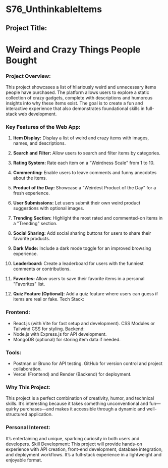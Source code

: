 # S76_UnthinkableItems

## Project Title:
# Weird and Crazy Things People Bought

### Project Overview:
This project showcases a list of hilariously weird and unnecessary items people have purchased. The platform allows users to explore a static collection of crazy gadgets, complete with descriptions and humorous insights into why these items exist. The goal is to create a fun and interactive experience that also demonstrates foundational skills in full-stack web development.

### Key Features of the Web App:

1. **Item Display:** Display a list of weird and crazy items with images, names, and descriptions.  

2. **Search and Filter:** Allow users to search and filter items by categories.  
3. **Rating System:** Rate each item on a "Weirdness Scale" from 1 to 10.  
4. **Commenting:** Enable users to leave comments and funny anecdotes about the items.  
5. **Product of the Day:** Showcase a "Weirdest Product of the Day" for a fresh experience.  
6. **User Submissions:** Let users submit their own weird product suggestions with optional images.  
7. **Trending Section:** Highlight the most rated and commented-on items in a "Trending" section.  
8. **Social Sharing:** Add social sharing buttons for users to share their favorite products.  
9. **Dark Mode:** Include a dark mode toggle for an improved browsing experience.  
10. **Leaderboard:** Create a leaderboard for users with the funniest comments or contributions.  
11. **Favorites:** Allow users to save their favorite items in a personal "Favorites" list.  
12. **Quiz Feature (Optional):** Add a quiz feature where users can guess if items are real or fake.  Tech Stack:

### Frontend:
- React.js (with Vite for fast setup and development).
CSS Modules or Tailwind CSS for styling.
Backend:
- Node.js with Express.js for API development.
- MongoDB (optional) for storing item data if needed.

### Tools:

- Postman or Bruno for API testing.
GitHub for version control and project collaboration.
- Vercel (Frontend) and Render (Backend) for deployment.

### Why This Project:
This project is a perfect combination of creativity, humor, and technical skills. It’s interesting because it takes something unconventional and fun—quirky purchases—and makes it accessible through a dynamic and well-structured application.

### Personal Interest: 
It’s entertaining and unique, sparking curiosity in both users and developers.
Skill Development: This project will provide hands-on experience with API creation, front-end development, database integration, and deployment workflows. It’s a full-stack experience in a lightweight and enjoyable format.

